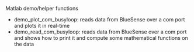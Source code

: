 Matlab demo/helper functions

- demo_plot_com_busyloop: reads data from BlueSense over a com port and plots it in real-time
- demo_read_com_busyloop: reads data from BlueSense over a com port and shows how to print it and compute some mathematical functions on the data
